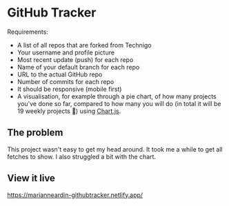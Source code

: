 # GitHub Tracker
Requirements:

- A list of all repos that are forked from Technigo
- Your username and profile picture
- Most recent update (push) for each repo
- Name of your default branch for each repo
- URL to the actual GitHub repo
- Number of commits for each repo
- It should be responsive (mobile first)
- A visualisation, for example through a pie chart, of how many projects you've done so far, compared to how many you will do (in total it will be 19 weekly projects 🥳) using [Chart.js](https://www.chartjs.org/).


## The problem

This project wasn't easy to get my head around. It took me a while to get all fetches to show. I also struggled a bit with the chart. 

## View it live

https://marianneardin-githubtracker.netlify.app/
